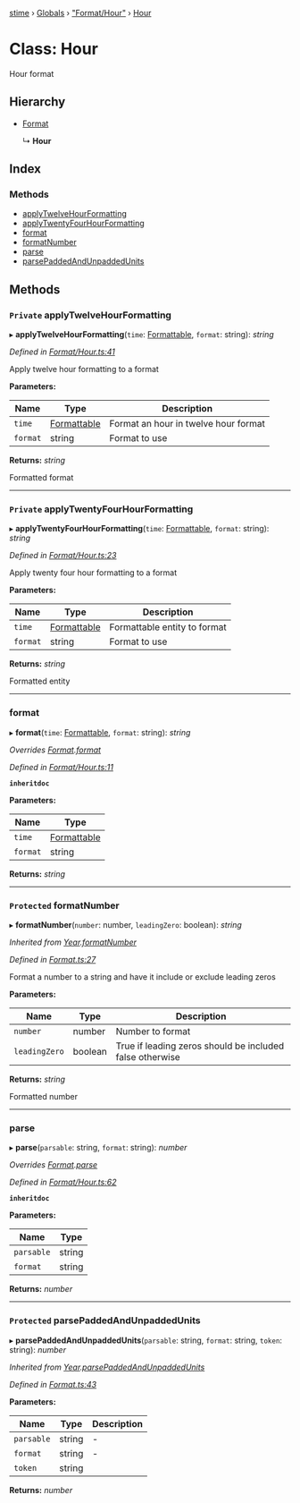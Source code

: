 [stime](../README.md) › [Globals](../globals.md) › ["Format/Hour"](../modules/_format_hour_.md) › [Hour](_format_hour_.hour.md)

# Class: Hour

Hour format

## Hierarchy

* [Format](_format_.format.md)

  ↳ **Hour**

## Index

### Methods

* [applyTwelveHourFormatting](_format_hour_.hour.md#private-applytwelvehourformatting)
* [applyTwentyFourHourFormatting](_format_hour_.hour.md#private-applytwentyfourhourformatting)
* [format](_format_hour_.hour.md#format)
* [formatNumber](_format_hour_.hour.md#protected-formatnumber)
* [parse](_format_hour_.hour.md#parse)
* [parsePaddedAndUnpaddedUnits](_format_hour_.hour.md#protected-parsepaddedandunpaddedunits)

## Methods

### `Private` applyTwelveHourFormatting

▸ **applyTwelveHourFormatting**(`time`: [Formattable](_formattable_.formattable.md), `format`: string): *string*

*Defined in [Format/Hour.ts:41](https://github.com/TerenceJefferies/STime/blob/4756054/src/Format/Hour.ts#L41)*

Apply twelve hour formatting to a format

**Parameters:**

Name | Type | Description |
------ | ------ | ------ |
`time` | [Formattable](_formattable_.formattable.md) | Format an hour in twelve hour format |
`format` | string | Format to use |

**Returns:** *string*

Formatted format

___

### `Private` applyTwentyFourHourFormatting

▸ **applyTwentyFourHourFormatting**(`time`: [Formattable](_formattable_.formattable.md), `format`: string): *string*

*Defined in [Format/Hour.ts:23](https://github.com/TerenceJefferies/STime/blob/4756054/src/Format/Hour.ts#L23)*

Apply twenty four hour formatting to a format

**Parameters:**

Name | Type | Description |
------ | ------ | ------ |
`time` | [Formattable](_formattable_.formattable.md) | Formattable entity to format |
`format` | string | Format to use |

**Returns:** *string*

Formatted entity

___

###  format

▸ **format**(`time`: [Formattable](_formattable_.formattable.md), `format`: string): *string*

*Overrides [Format](_format_.format.md).[format](_format_.format.md#abstract-format)*

*Defined in [Format/Hour.ts:11](https://github.com/TerenceJefferies/STime/blob/4756054/src/Format/Hour.ts#L11)*

**`inheritdoc`** 

**Parameters:**

Name | Type |
------ | ------ |
`time` | [Formattable](_formattable_.formattable.md) |
`format` | string |

**Returns:** *string*

___

### `Protected` formatNumber

▸ **formatNumber**(`number`: number, `leadingZero`: boolean): *string*

*Inherited from [Year](_format_year_.year.md).[formatNumber](_format_year_.year.md#protected-formatnumber)*

*Defined in [Format.ts:27](https://github.com/TerenceJefferies/STime/blob/4756054/src/Format.ts#L27)*

Format a number to a string and have it include or exclude
leading zeros

**Parameters:**

Name | Type | Description |
------ | ------ | ------ |
`number` | number | Number to format |
`leadingZero` | boolean | True if leading zeros should be included false otherwise |

**Returns:** *string*

Formatted number

___

###  parse

▸ **parse**(`parsable`: string, `format`: string): *number*

*Overrides [Format](_format_.format.md).[parse](_format_.format.md#abstract-parse)*

*Defined in [Format/Hour.ts:62](https://github.com/TerenceJefferies/STime/blob/4756054/src/Format/Hour.ts#L62)*

**`inheritdoc`** 

**Parameters:**

Name | Type |
------ | ------ |
`parsable` | string |
`format` | string |

**Returns:** *number*

___

### `Protected` parsePaddedAndUnpaddedUnits

▸ **parsePaddedAndUnpaddedUnits**(`parsable`: string, `format`: string, `token`: string): *number*

*Inherited from [Year](_format_year_.year.md).[parsePaddedAndUnpaddedUnits](_format_year_.year.md#protected-parsepaddedandunpaddedunits)*

*Defined in [Format.ts:43](https://github.com/TerenceJefferies/STime/blob/4756054/src/Format.ts#L43)*

**Parameters:**

Name | Type | Description |
------ | ------ | ------ |
`parsable` | string | - |
`format` | string | - |
`token` | string |   |

**Returns:** *number*
